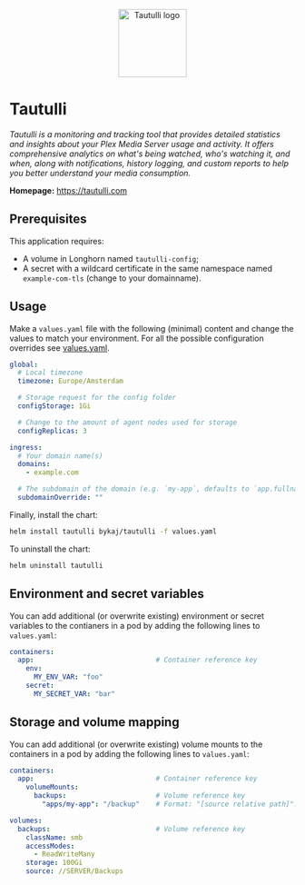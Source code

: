 <p align="center">
    <img src="https://cdn.jsdelivr.net/gh/selfhst/icons/svg/tautulli.svg" height="120" alt="Tautulli logo">
</p>

# Tautulli
*Tautulli is a monitoring and tracking tool that provides detailed statistics and insights about your Plex Media Server usage and activity. It offers comprehensive analytics on what's being watched, who's watching it, and when, along with notifications, history logging, and custom reports to help you better understand your media consumption.*

**Homepage:** <https://tautulli.com>

## Prerequisites
This application requires:
- A volume in Longhorn named `tautulli-config`;
- A secret with a wildcard certificate in the same namespace named `example-com-tls` (change to your domainname).

## Usage
Make a `values.yaml` file with the following (minimal) content and change the values to match your environment. For all the possible configuration overrides see [values.yaml](https://github.com/ByKaj/helm/blob/main/charts/tautulli/values.yaml).
```yaml
global:
  # Local timezone
  timezone: Europe/Amsterdam

  # Storage request for the config folder
  configStorage: 1Gi

  # Change to the amount of agent nodes used for storage
  configReplicas: 3

ingress:
  # Your domain name(s)
  domains: 
    - example.com

  # The subdomain of the domain (e.g. `my-app`, defaults to `app.fullname`)
  subdomainOverride: ""
```

Finally, install the chart:
```bash
helm install tautulli bykaj/tautulli -f values.yaml
```
To uninstall the chart:
```bash
helm uninstall tautulli
```

## Environment and secret variables
You can add additional (or overwrite existing) environment or secret variables to the contianers in a pod by adding the following lines to `values.yaml`:
```yaml
containers:
  app:                              # Container reference key
    env:
      MY_ENV_VAR: "foo"
    secret:
      MY_SECRET_VAR: "bar"
```

## Storage and volume mapping
You can add additional (or overwrite existing) volume mounts to the containers in a pod by adding the following lines to `values.yaml`:
```yaml
containers:
  app:                              # Container reference key
    volumeMounts:
      backups:                      # Volume reference key
        "apps/my-app": "/backup"    # Format: "[source relative path]": "<container mount path>"

volumes:
  backups:                          # Volume reference key
    className: smb
    accessModes: 
      - ReadWriteMany
    storage: 100Gi
    source: //SERVER/Backups
```